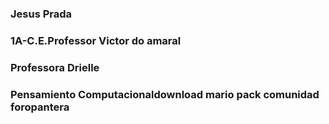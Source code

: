 ### Jesus Prada
### 1A-C.E.Professor Victor do amaral
### Professora Drielle
### Pensamiento Computacionaldownload mario pack comunidad foropantera
